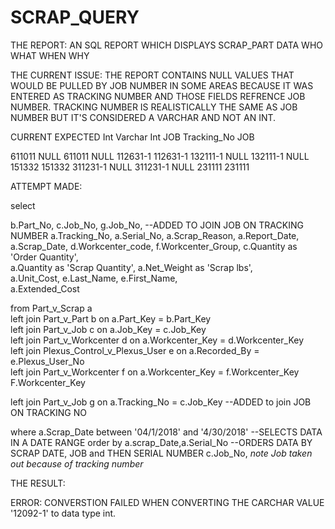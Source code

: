 # SCRAP_QUERY
THE REPORT:
AN SQL REPORT WHICH DISPLAYS SCRAP_PART DATA WHO WHAT WHEN WHY

THE CURRENT ISSUE:
THE REPORT CONTAINS NULL VALUES THAT WOULD BE PULLED BY JOB NUMBER IN SOME AREAS BECAUSE IT WAS ENTERED AS TRACKING NUMBER AND THOSE FIELDS REFRENCE JOB NUMBER. TRACKING NUMBER IS REALISTICALLY THE SAME AS JOB NUMBER BUT IT'S CONSIDERED A VARCHAR AND NOT AN INT.

CURRENT                     EXPECTED
Int         Varchar         Int
JOB         Tracking_No     JOB

611011      NULL            611011
NULL        112631-1        112631-1
132111-1    NULL            132111-1
NULL        151332          151332
311231-1    NULL            311231-1
NULL        231111          231111


ATTEMPT MADE:

select

  b.Part_No,
  c.Job_No,
  g.Job_No,                                      --ADDED TO JOIN JOB ON TRACKING NUMBER
  a.Tracking_No,
  a.Serial_No,
  a.Scrap_Reason,
  a.Report_Date,
  a.Scrap_Date,
  d.Workcenter_code,
  f.Workcenter_Group,
  c.Quantity as 'Order Quantity',  
  a.Quantity as 'Scrap Quantity',
  a.Net_Weight as 'Scrap lbs',  
  a.Unit_Cost,
  e.Last_Name,
  e.First_Name,  
  a.Extended_Cost

from Part_v_Scrap a                                                             
left join Part_v_Part b on a.Part_Key = b.Part_Key                              
left join Part_v_Job c on a.Job_Key = c.Job_Key                                 
left join Part_v_Workcenter d on a.Workcenter_Key = d.Workcenter_Key           
left join Plexus_Control_v_Plexus_User e on a.Recorded_By = e.Plexus_User_No    
left join Part_v_Workcenter f on a.Workcenter_Key = f.Workcenter_Key    F.Workcenter_Key

left join Part_v_Job g on a.Tracking_No = c.Job_Key          --ADDED to join JOB ON TRACKING NO


 where a.Scrap_Date between '04/1/2018' and '4/30/2018'                        --SELECTS DATA IN A DATE RANGE
 order by a.scrap_Date,a.Serial_No                                              --ORDERS DATA BY SCRAP DATE, JOB and THEN SERIAL NUMBER c.Job_No, *note Job taken out because of tracking number*


THE RESULT:

ERROR: CONVERSTION FAILED WHEN CONVERTING THE CARCHAR VALUE '12092-1' to data type int.






